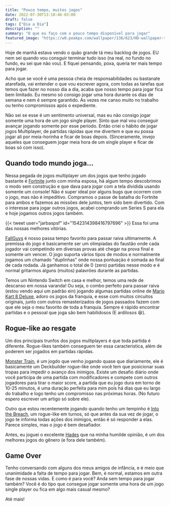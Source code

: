 ```yaml
---
title: "Pouco tempo, muitos jogos"
date: 2022-07-30T13:10:46-03:00
draft: false
tags: ["Dia a Dia"]
description: ""
summary: "O que eu faço com o pouco tempo disponível para jogar"
featured_image: "https://w0.peakpx.com/wallpaper/136/623/HD-wallpaper-time-is-precious-inspirational.jpg"
---
```


Hoje de manhã estava vendo o quão grande tá meu backlog de jogos. EU nem sei quando vou consguir terminar tudo isso (na real, no fundo no fundo, eu sei que não vou). E fiquei pensando, poxa, queria ter mais tempo para jogar.

Acho que se você é uma pessoa cheia de responsabilidades ou bastanate atarefada, vai entender o que vou escrever agora, com todas as tarefas que temos que fazer no nosso dia a dia, acaba que nosso tempo para jogar fica bem limitado. Eu mesmo só consigo jogar uma hora durante os dias de semana e nem é sempre garantido. As vezes me canso muito no trabalho ou tenho compromissos após o expediente. 

Não sei se esse é um sentimento universal, mas eu não consigo jogar somente uma hora de um jogo single player. Sinto que mal vou conseguir avançar jogando somente por esse período. Então criei o hábito de jogar jogos Multiplayer, de partidas rápidas que me divertem e que eu possa jogar ali por meia-horinha e ficar de boas depois. (Sinceramente, invejo aqueles que conseguem jogar meia hora de um single player e ficar de boas só com isso). 

## Quando todo mundo joga...

Nessa pegada de jogos multiplayer um dos jogos que tenho jogado bastante é [Fortnite](https://www.epicgames.com/fortnite/pt-BR/home) junto com minha esposa, há algum tempo descobrimos o modo sem construção e que dava para jogar com a tela dividida usando somente um console! Não é super ideal por alguns bugs que ocorrem com o jogo, mas não é impeditivo. Compramos o passe de batalha do Fortnite para ambos e fazemos as missões dele juntos, tem sido bem divertido. Com o interesse para jogar outros jogos, acabei comprando um Series S para ela e hoje jogamos outros jogos também. 

{{< tweet user="jarbaspsf" id="1542314398416797696" >}}
Essa foi uma das nossas melhores vitórias.

[FallGuys](https://store.epicgames.com/pt-BR/p/fall-guys) é nosso passa tempo favorito para passar raiva ultimamente. A premissa do jogo é basicamente ser um olimpíadas do faustão onde cada jogador vai competindo em diversas provas até chegar na prova final e somente um vencer. O jogo suporta vários tipos de modos e normalmente jogamos um chamado "duplinhas" onde nossa pontuação é somada ao final de cada rodada. Já ganhamos o total de 0 (zero) partidas nesse modo e é normal gritarmos alguns (muitos) palavrões durante as partidas.

Temos um Nintendo Switch em casa e melhor, temos uma rede de descanso em nossa varanda! Ou seja, o combo perfeito para passar raiva (estou vendo aqui um padrão ein) jogando algumas partidas online de [Mario Kart 8 Deluxe](https://www.nintendo.com/pt-br/store/products/mario-kart-8-deluxe-switch/), adoro os jogos da franquia, e esse com muitos circuitos originais, junto com outros remasterizados de jogos passados fazem com que ele seja o meu favorito de toda a franquia. Sempre é rápido encontrar partidas e o pessoal que joga são bem habilidosos (E ardilosos :laughing:).

## Rogue-like ao resgate

Um dos principais trunfos dos jogos multiplayers é que toda partida é diferente. Rogue-likes também conseguem ter essa caracteristica, além de poderem ser jogados em partidas rápidas.

[Monster Train](https://www.xbox.com/pt-BR/games/store/monster-train/9np4bgblllxm), é um jogdo que venho jogando quase que diariamente, ele é basicamente um Deckbuilder rogue-like onde você tem que posicionar suas tropas para impedir o avanço dos inimigos. Existe um desafio diário onde você participa de uma partida com modificadores e compete com outros jogadores para tirar o maior score, a partida que eu jogo dura em torno de 10-25 minutos, é uma duração perfeita para mim pois há dias que eu largo do trabalho e logo tenho um compromisso nas próximas horas. (No futuro espero escrever um artigo só sobre ele).

Outro que estou recentemente jogando quando tenho um tempinho é [Into the Breach](https://www.nintendo.com/pt-br/store/products/into-the-breach-switch/), um rogue-like em turnos, só que antes da sua vez de jogar, o jogo te informa todas ações dos inimigos, então é só responder a elas. Parece simples, mas o jogo é bem desafiador.

Antes, eu joguei o excelente [Hades](https://www.nintendo.com/pt-br/store/products/hades-switch/) que na minha humilde opinião, é um dos melhores jogos do gênero (e fora dele também).


## Game Over

Tenho conversando com alguns dos meus amigos de infância, e é meio que unanimidade a falta de tempo para jogar. Bem, é normal, estamos em outra fase de nossas vidas. E como é para você? Anda sem tempo para jogar também? Você é do tipo que consegue jogar somente uma hora de um jogo single player ou fica em algo mais casual mesmo?

Até mais!

